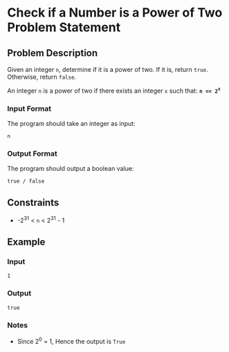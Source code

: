   # Check if a Number is a Power of Two Problem Statement

## Problem Description

Given an integer `n`, determine if it is a power of two. If it is, return `true`. Otherwise, return `false`.

An integer `n` is a power of two if there exists an integer `x` such that: **`n == 2`<sup>`x`</sup>**


### Input Format

The program should take an integer as input:

```
n
```

### Output Format

The program should output a boolean value:

```
true / false
```


## Constraints
- -2<sup>31</sup> < `n` < 2<sup>31</sup> - 1

## Example

### Input
```
1
```

### Output
```
true
```

### Notes

- Since 2<sup>0</sup> = 1, Hence the output is `True` 


